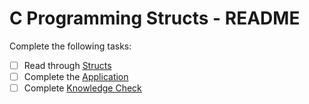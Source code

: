 # C Programming Structs - README
Complete the following tasks:
- [ ] Read through [Structs](structs.md)
- [ ] Complete the [Application](application.c)
- [ ] Complete [Knowledge Check](knowledge_check.md)